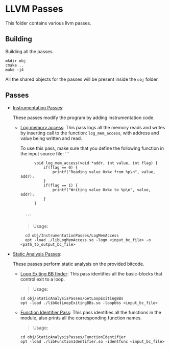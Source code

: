 # LLVM Passes
This folder contains various llvm passes.
## Building
Building all the passes.

    mkdir obj
    cmake ..
    make -j4

All the shared objects for the passes will be present inside the `obj` folder.

## Passes
* [Instrumentation Passes](https://github.com/Machiry/understanding-clang-llvm/tree/master/llvm_passes/InstrumentationPasses):

    These passes modify the program by adding instrumentation code.
    * [Log memory access](https://github.com/Machiry/understanding-clang-llvm/tree/master/llvm_passes/InstrumentationPasses/LogMemAccess): This pass logs all the memory reads and writes by inserting call to the function: `log_mem_access`,
    with address and value being written and read.
    
        To use this pass, make sure that you define the following function in the input source file:
            ```
            
                void log_mem_access(void *addr, int value, int flag) {
                    if(flag == 0) {
                        printf("Reading value 0x%x from %p\n", value, addr);
                    }
                    if(flag == 1) {
                        printf("Writing value 0x%x to %p\n", value, addr);
                    }
                }
          
            
            ```
          
        > Usage:
            
            cd obj/InstrumentationPasses/LogMemAccess
            opt -load ./libLogMemAccess.so -logm <input_bc_file> -o <path_to_output_bc_file>
            
            
* [Static Analysis Passes](https://github.com/Machiry/understanding-clang-llvm/tree/master/llvm_passes/StaticAnalysisPasses):

    These passes perform static analysis on the provided bitcode.
    * [Loop Exiting BB finder](https://github.com/Machiry/understanding-clang-llvm/tree/master/llvm_passes/StaticAnalysisPasses/GetLoopExitingBBs): This pass identifies all the basic-blocks that control exit to a loop.
        > Usage:
        ```
        cd obj/StaticAnalysisPasses/GetLoopExitingBBs
        opt -load ./libGetLoopExitingBBs.so -loopbbs <input_bc_file>
        ```
    
    * [Function Identifier Pass](https://github.com/Machiry/understanding-clang-llvm/tree/master/llvm_passes/StaticAnalysisPasses/FunctionIdentifier): This pass identifies all the functions in the module, also prints all the corresponding function names.
        > Usage:
        ```
        cd obj/StaticAnalysisPasses/FunctionIdentifier
        opt -load ./libFunctionIdentifier.so -identfunc <input_bc_file>
        ```

